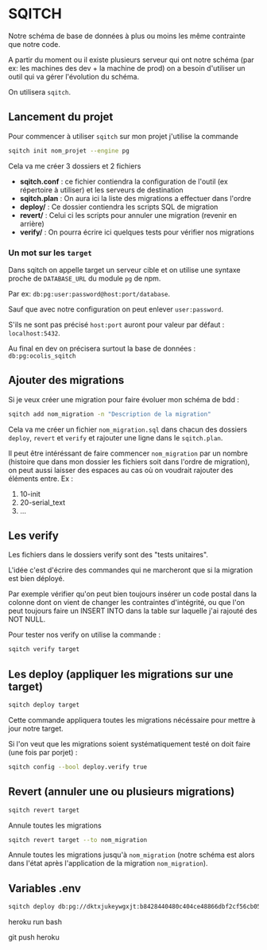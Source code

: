  # SQITCH

Notre schéma de base de données à plus ou moins les même contrainte que notre code.

A partir du moment ou il existe plusieurs serveur qui ont notre schéma (par ex: les machines des dev + la machine de prod) on a besoin d'utiliser un outil qui va gérer l'évolution du schéma.

On utilisera `sqitch`.


## Lancement du projet

Pour commencer à utiliser `sqitch` sur mon projet j'utilise la commande
```bash
sqitch init nom_projet --engine pg
```

Cela va me créer 3 dossiers et 2 fichiers

- **sqitch.conf** : ce fichier contiendra la configuration de l'outil (ex répertoire à utiliser)  et les serveurs de destination
- **sqitch.plan** : On aura ici la liste des migrations a effectuer dans l'ordre
- **deploy/** : Ce dossier contiendra les scripts SQL de migration
- **revert/** : Celui ci les scripts pour annuler une migration (revenir en arrière)
- **verify/** : On pourra écrire ici quelques tests pour vérifier nos migrations

### Un mot sur les `target`

Dans sqitch on appelle target un serveur cible et on utilise une syntaxe proche
de `DATABASE_URL` du module `pg` de npm.

Par ex: `db:pg:user:password@host:port/database`.

Sauf que avec notre configuration on peut enlever `user:password`.

S'ils ne sont pas précisé `host:port` auront pour valeur par défaut : `localhost:5432`.

Au final en dev on précisera surtout la base de données :
`db:pg:ocolis_sqitch`


## Ajouter des migrations

Si je veux créer une migration pour faire évoluer mon schéma de bdd :
```bash
sqitch add nom_migration -n "Description de la migration"
```

Cela va me créer un fichier `nom_migration.sql` dans chacun des dossiers `deploy`, `revert` et `verify` et rajouter une ligne dans le `sqitch.plan`.

Il peut être intéréssant de faire commencer `nom_migration` par un nombre (histoire que dans mon dossier les fichiers soit dans l'ordre de migration), on peut aussi laisser des espaces au cas où on voudrait rajouter des éléments entre.
Ex :
1. 10-init
2. 20-serial_text
3. ...

## Les verify

Les fichiers dans le dossiers verify sont des "tests unitaires".

L'idée c'est d'écrire des commandes qui ne marcheront que si la migration est bien déployé.

Par exemple vérifier qu'on peut bien toujours insérer un code postal dans la colonne dont on vient de changer les contraintes d'intégrité, ou que l'on peut toujours faire un INSERT INTO dans la table sur laquelle j'ai rajouté des NOT NULL.

Pour tester nos verify on utilise la commande :
```bash
sqitch verify target
```

## Les deploy (appliquer les migrations sur une target)

```bash
sqitch deploy target
```

Cette commande appliquera toutes les migrations nécéssaire pour mettre à jour notre target.

Si l'on veut que les migrations soient systématiquement testé on doit faire (une fois par porjet) :
```bash
sqitch config --bool deploy.verify true
```

## Revert (annuler une ou plusieurs migrations)

```bash
sqitch revert target
```

Annule toutes les migrations

```bash
sqitch revert target --to nom_migration
```

Annule toutes les migrations jusqu'à `nom_migration` (notre schéma est alors dans l'état après l'application de la migration `nom_migration`).


## Variables .env

```bash
sqitch deploy db:pg://dktxjukeywgxjt:b8428440480c404ce48866dbf2cf56cb055dc491c47b4d51d0b3140c4836f4f3@ec2-54-78-127-245.eu-west-1.compute.amazonaws.com:5432/d2fk6lkeikj3fa
````

heroku run bash

git push heroku